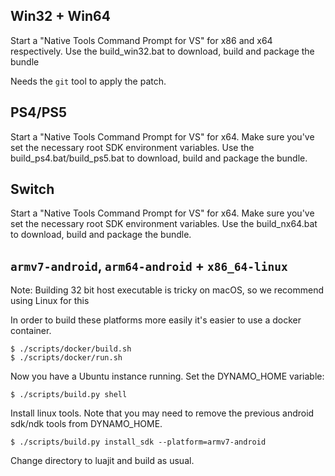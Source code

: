 ## Win32 + Win64

Start a "Native Tools Command Prompt for VS" for x86 and x64 respectively.
Use the build_win32.bat to download, build and package the bundle

Needs the `git` tool to apply the patch.

## PS4/PS5

Start a "Native Tools Command Prompt for VS" for x64.
Make sure you've set the necessary root SDK environment variables.
Use the build_ps4.bat/build_ps5.bat to download, build and package the bundle.

## Switch

Start a "Native Tools Command Prompt for VS" for x64.
Make sure you've set the necessary root SDK environment variables.
Use the build_nx64.bat to download, build and package the bundle.

## `armv7-android`, `arm64-android` + `x86_64-linux`

Note: Building 32 bit host executable is tricky on macOS, so we recommend using Linux for this

In order to build these platforms more easily it's easier to use a docker container.

    $ ./scripts/docker/build.sh
    $ ./scripts/docker/run.sh

Now you have a Ubuntu instance running.
Set the DYNAMO_HOME variable:

    $ ./scripts/build.py shell

Install linux tools.
Note that you may need to remove the previous android sdk/ndk tools from DYNAMO_HOME.

    $ ./scripts/build.py install_sdk --platform=armv7-android

Change directory to luajit and build as usual.
